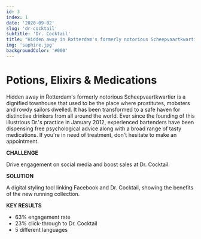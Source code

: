 ```yaml
---
id: 3
index: 1
date: '2020-09-02'
slug: 'dr-cocktail'
subtitle: 'Dr. Cocktail'
title: "Hidden away in Rotterdam's formerly notorious Scheepvaartkwartier."
img: 'saphire.jpg'
backgroundColor: '#000'
---
```


# Potions, Elixirs & Medications

Hidden away in Rotterdam's formerly notorious Scheepvaartkwartier is a dignified townhouse that used to be the place where prostitutes, mobsters and rowdy sailors dwelled. It has been transformed to a safe haven for distinctive drinkers from all around the world. Ever since the founding of this illustrious Dr.'s practice in January 2012, experienced bartenders have been dispensing free psychological advice along with a broad range of tasty medications. If you're in need of treatment, don't hesitate to make an appointment.

**CHALLENGE**

Drive engagement on social media and boost sales at Dr. Cocktail.

**SOLUTION**

A digital styling tool linking Facebook and Dr. Cocktail, showing the benefits of the new running collection.

**KEY RESULTS**

- 63% engagement rate
- 23% click-through to Dr. Cocktail
- 5 different languages
